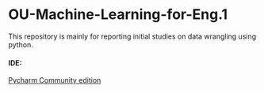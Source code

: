 # OU-Machine-Learning-for-Eng.1  
This repository is mainly for reporting initial studies on data wrangling using python.

#### IDE: 
[Pycharm Community edition](https://www.jetbrains.com/pycharm/download/#section=linux)
